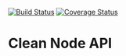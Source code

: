 [![Build Status](https://travis-ci.com/marcosvcorsi/clean-node-api.svg?branch=master)](https://travis-ci.com/marcosvcorsi/clean-node-api)
[![Coverage Status](https://coveralls.io/repos/github/marcosvcorsi/clean-node-api/badge.svg?branch=master)](https://coveralls.io/github/marcosvcorsi/clean-node-api?branch=master)

# Clean Node API
